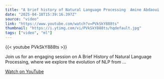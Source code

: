 ```yaml
---
title: "A brief history of Natural Language Processing  Amine Abdaoui  AI Summit 2025"
date: "2025-04-18T15:39:16.397Z"
source: "video"
link: "https://www.youtube.com/watch?v=PVkSkY888ts"
thumbnail: "https://i.ytimg.com/vi/PVkSkY888ts/hqdefault.jpg"
tags: ["video", "ml"]
---
```


{{< youtube PVkSkY888ts >}}

Join us for an engaging session on A Brief History of Natural Language Processing, where we explore the evolution of NLP from ...

[Watch on YouTube](https://www.youtube.com/watch?v=PVkSkY888ts)
